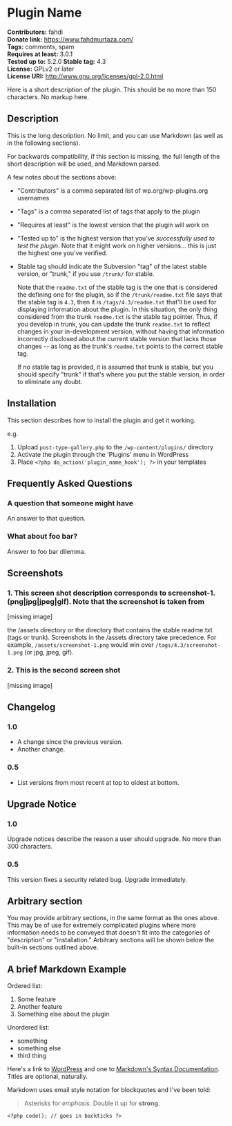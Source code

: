 # Plugin Name 
**Contributors:** fahdi  
**Donate link:** https://www.fahdmurtaza.com/  
**Tags:** comments, spam  
**Requires at least:** 3.0.1  
**Tested up to:** 5.2.0
**Stable tag:** 4.3  
**License:** GPLv2 or later  
**License URI:** http://www.gnu.org/licenses/gpl-2.0.html  

Here is a short description of the plugin.  This should be no more than 150 characters.  No markup here.


## Description 

This is the long description.  No limit, and you can use Markdown (as well as in the following sections).

For backwards compatibility, if this section is missing, the full length of the short description will be used, and
Markdown parsed.

A few notes about the sections above:

*   "Contributors" is a comma separated list of wp.org/wp-plugins.org usernames
*   "Tags" is a comma separated list of tags that apply to the plugin
*   "Requires at least" is the lowest version that the plugin will work on
*   "Tested up to" is the highest version that you've *successfully used to test the plugin*. Note that it might work on
higher versions... this is just the highest one you've verified.
*   Stable tag should indicate the Subversion "tag" of the latest stable version, or "trunk," if you use `/trunk/` for
stable.

    Note that the `readme.txt` of the stable tag is the one that is considered the defining one for the plugin, so
if the `/trunk/readme.txt` file says that the stable tag is `4.3`, then it is `/tags/4.3/readme.txt` that'll be used
for displaying information about the plugin.  In this situation, the only thing considered from the trunk `readme.txt`
is the stable tag pointer.  Thus, if you develop in trunk, you can update the trunk `readme.txt` to reflect changes in
your in-development version, without having that information incorrectly disclosed about the current stable version
that lacks those changes -- as long as the trunk's `readme.txt` points to the correct stable tag.

    If no stable tag is provided, it is assumed that trunk is stable, but you should specify "trunk" if that's where
you put the stable version, in order to eliminate any doubt.


## Installation 

This section describes how to install the plugin and get it working.

e.g.

1. Upload `post-type-gallery.php` to the `/wp-content/plugins/` directory
1. Activate the plugin through the 'Plugins' menu in WordPress
1. Place `<?php do_action('plugin_name_hook'); ?>` in your templates


## Frequently Asked Questions 


### A question that someone might have 

An answer to that question.


### What about foo bar? 

Answer to foo bar dilemma.


## Screenshots 

### 1. This screen shot description corresponds to screenshot-1.(png|jpg|jpeg|gif). Note that the screenshot is taken from
[missing image]

the /assets directory or the directory that contains the stable readme.txt (tags or trunk). Screenshots in the /assets
directory take precedence. For example, `/assets/screenshot-1.png` would win over `/tags/4.3/screenshot-1.png`
(or jpg, jpeg, gif).
### 2. This is the second screen shot
[missing image]



## Changelog 


### 1.0 
* A change since the previous version.
* Another change.


### 0.5 
* List versions from most recent at top to oldest at bottom.


## Upgrade Notice 


### 1.0 
Upgrade notices describe the reason a user should upgrade.  No more than 300 characters.


### 0.5 
This version fixes a security related bug.  Upgrade immediately.


## Arbitrary section 

You may provide arbitrary sections, in the same format as the ones above.  This may be of use for extremely complicated
plugins where more information needs to be conveyed that doesn't fit into the categories of "description" or
"installation."  Arbitrary sections will be shown below the built-in sections outlined above.


## A brief Markdown Example 

Ordered list:

1. Some feature
1. Another feature
1. Something else about the plugin

Unordered list:

* something
* something else
* third thing

Here's a link to [WordPress](http://wordpress.org/ "Your favorite software") and one to [Markdown's Syntax Documentation][markdown syntax].
Titles are optional, naturally.

[markdown syntax]: http://daringfireball.net/projects/markdown/syntax
            "Markdown is what the parser uses to process much of the readme file"

Markdown uses email style notation for blockquotes and I've been told:
> Asterisks for *emphasis*. Double it up  for **strong**.

`<?php code(); // goes in backticks ?>`
